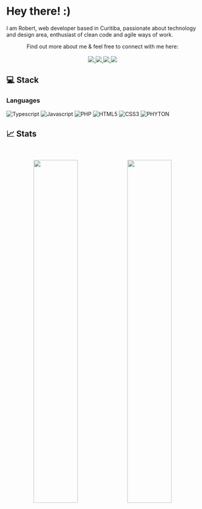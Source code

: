 # Hey there! :)

I am Robert, web developer based in Curitiba, passionate about technology and design area, enthusiast of clean code and agile ways of work.

<p align="center">
    Find out more about me & feel free to connect with me here:
    <br /><br />
	<a href="https://anyrobert.vercel.app/">
		<img src="https://img.shields.io/badge/website-FFF?style=for-the-badge&logo=devdotto&logoColor=black" />
	</a>
	<a href="https://www.linkedin.com/in/robert-gabriel-cardoso/">
		<img src="https://img.shields.io/badge/LinkedIn-0077B5?style=for-the-badge&logo=linkedin&logoColor=white" />
	</a>
  <a href="mailto:robertgabrielcardoso@gmail.com">
		<img src="https://img.shields.io/badge/Gmail-D14836?style=for-the-badge&logo=gmail&logoColor=white" />
	</a>
	<a href="https://calendly.com/anyrobert">
		<img src="https://img.shields.io/badge/Calendly-0069ff?style=for-the-badge&logo=google-calendar&logoColor=white" />
	</a>
</p>

## ‍💻 Stack

### Languages

![Typescript](https://img.shields.io/badge/TypeScript-007ACC?style=for-the-badge&logo=typescript&logoColor=white)
![Javascript](https://img.shields.io/badge/Javascript-F7DF1E?style=for-the-badge&logo=javascript&logoColor=black)
![PHP](https://img.shields.io/badge/PHP-777BB4?style=for-the-badge&logo=php&logoColor=white)
![HTML5](https://img.shields.io/badge/HTML5-E34F26?style=for-the-badge&logo=html5&logoColor=white)
![CSS3](https://img.shields.io/badge/CSS3-1572B6?style=for-the-badge&logo=css3&logoColor=white)
![PHYTON](https://img.shields.io/badge/PYTHON-1572B6?style=for-the-badge&logo=python&logoColor=yellow)
<br />

## 📈 Stats

<br />
<p align="center">
  <img width="48%" src="https://github-readme-stats.vercel.app/api?username=anyrobert&show_icons=true&hide_border=true&theme=radical" />
  <img width="48%" src="https://github-readme-streak-stats.herokuapp.com/?user=anyrobert&hide_border=true&theme=radical" />
</p>
